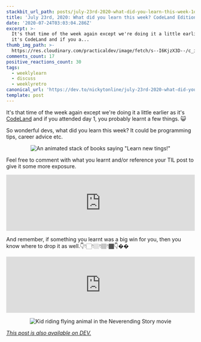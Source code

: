 ```yaml
---
stackbit_url_path: posts/july-23rd-2020-what-did-you-learn-this-week-1ogb
title: 'July 23rd, 2020: What did you learn this week? CodeLand Edition'
date: '2020-07-24T03:03:04.286Z'
excerpt: >-
  It's that time of the week again except we're doing it a little earlier as
  it's CodeLand and if you a...
thumb_img_path: >-
  https://res.cloudinary.com/practicaldev/image/fetch/s--I6KjzX3D--/c_imagga_scale,f_auto,fl_progressive,h_420,q_auto,w_1000/https://dev-to-uploads.s3.amazonaws.com/i/7w8vcxj9yjqzw7qmmq7a.png
comments_count: 17
positive_reactions_count: 30
tags:
  - weeklylearn
  - discuss
  - weeklyretro
canonical_url: 'https://dev.to/nickytonline/july-23rd-2020-what-did-you-learn-this-week-1ogb'
template: post
---
```

It's that time of the week again except we're doing it a little earlier as it's [CodeLand](https://dev.to/codeland) and if you attended day 1, you probably learnt a few things. 😺

So wonderful devs, what did you learn this week? It could be programming tips, career advice etc.

<center>

![An animated stack of books saying "Learn new tings!"](https://media.giphy.com/media/Ec5RkrmARxPmTuXgrZ/giphy.gif)

</center>

Feel free to comment with what you learnt and/or reference your TIL post to give it some more exposure.


<iframe class="liquidTag" src="https://dev.to/embed/tag?args=todayilearned" style="border: 0; width: 100%;"></iframe>


And remember, if something you learnt was a big win for you, then you know where to drop it as well.👇👇🏻👇🏼👇🏽👇🏾👇��


<iframe class="liquidTag" src="https://dev.to/embed/link?args=https%3A%2F%2Fdev.to%2Fdevteam%2Fwhat-was-your-win-this-week-29kh" style="border: 0; width: 100%;"></iframe>


<center>

![Kid riding flying animal in the Neverending Story movie](https://media.giphy.com/media/cOB8cDnKM6eyY/giphy-downsized-large.gif)

</center>

*[This post is also available on DEV.](https://dev.to/nickytonline/july-23rd-2020-what-did-you-learn-this-week-1ogb)*


<script>
const parent = document.getElementsByTagName('head')[0];
const script = document.createElement('script');
script.type = 'text/javascript';
script.src = 'https://cdnjs.cloudflare.com/ajax/libs/iframe-resizer/4.1.1/iframeResizer.min.js';
script.charset = 'utf-8';
script.onload = function() {
    window.iFrameResize({}, '.liquidTag');
};
parent.appendChild(script);
</script>    
